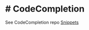 # # CodeCompletion

See CodeCompletion  repo [Snippets](https://github.com/suliveevil/Snippets/tree/master/0snippets/Textastic-snippets/%23Textastic/CodeCompletion)
